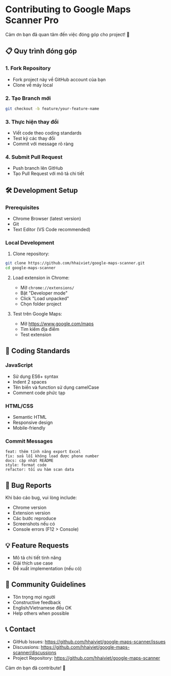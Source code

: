 # Contributing to Google Maps Scanner Pro

Cảm ơn bạn đã quan tâm đến việc đóng góp cho project! 🎉

## 📋 Quy trình đóng góp

### 1. Fork Repository
- Fork project này về GitHub account của bạn
- Clone về máy local

### 2. Tạo Branch mới
```bash
git checkout -b feature/your-feature-name
```

### 3. Thực hiện thay đổi
- Viết code theo coding standards
- Test kỹ các thay đổi
- Commit với message rõ ràng

### 4. Submit Pull Request
- Push branch lên GitHub
- Tạo Pull Request với mô tả chi tiết

## 🛠️ Development Setup

### Prerequisites
- Chrome Browser (latest version)
- Git
- Text Editor (VS Code recommended)

### Local Development
1. Clone repository:
```bash
git clone https://github.com/hhaiviet/google-maps-scanner.git
cd google-maps-scanner
```

2. Load extension in Chrome:
   - Mở `chrome://extensions/`
   - Bật "Developer mode"
   - Click "Load unpacked"
   - Chọn folder project

3. Test trên Google Maps:
   - Mở https://www.google.com/maps
   - Tìm kiếm địa điểm
   - Test extension

## 📝 Coding Standards

### JavaScript
- Sử dụng ES6+ syntax
- Indent 2 spaces
- Tên biến và function sử dụng camelCase
- Comment code phức tạp

### HTML/CSS
- Semantic HTML
- Responsive design
- Mobile-friendly

### Commit Messages
```
feat: thêm tính năng export Excel
fix: sửa lỗi không load được phone number
docs: cập nhật README
style: format code
refactor: tối ưu hàm scan data
```

## 🐛 Bug Reports

Khi báo cáo bug, vui lòng include:
- Chrome version
- Extension version
- Các bước reproduce
- Screenshots nếu có
- Console errors (F12 > Console)

## 💡 Feature Requests

- Mô tả chi tiết tính năng
- Giải thích use case
- Đề xuất implementation (nếu có)

## 🤝 Community Guidelines

- Tôn trọng mọi người
- Constructive feedback
- English/Vietnamese đều OK
- Help others when possible

## 📞 Contact

- GitHub Issues: https://github.com/hhaiviet/google-maps-scanner/issues
- Discussions: https://github.com/hhaiviet/google-maps-scanner/discussions
- Project Repository: https://github.com/hhaiviet/google-maps-scanner

Cảm ơn bạn đã contribute! 🙏